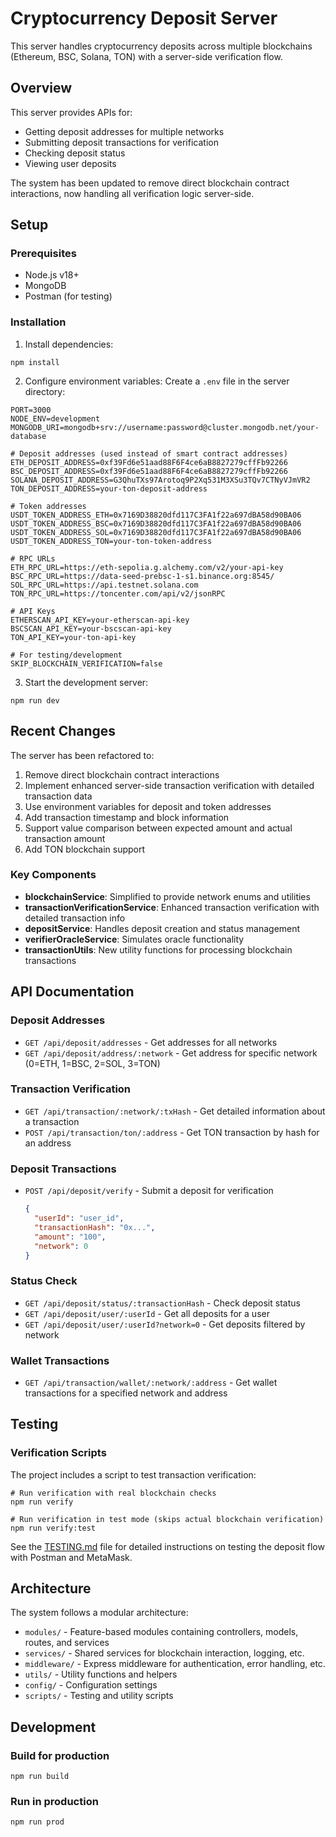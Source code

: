 # Cryptocurrency Deposit Server

This server handles cryptocurrency deposits across multiple blockchains (Ethereum, BSC, Solana, TON) with a server-side verification flow.

## Overview

This server provides APIs for:
- Getting deposit addresses for multiple networks
- Submitting deposit transactions for verification
- Checking deposit status
- Viewing user deposits

The system has been updated to remove direct blockchain contract interactions, now handling all verification logic server-side.

## Setup

### Prerequisites
- Node.js v18+
- MongoDB
- Postman (for testing)

### Installation
1. Install dependencies:
```
npm install
```

2. Configure environment variables:
Create a `.env` file in the server directory:
```
PORT=3000
NODE_ENV=development
MONGODB_URI=mongodb+srv://username:password@cluster.mongodb.net/your-database

# Deposit addresses (used instead of smart contract addresses)
ETH_DEPOSIT_ADDRESS=0xf39Fd6e51aad88F6F4ce6aB8827279cffFb92266
BSC_DEPOSIT_ADDRESS=0xf39Fd6e51aad88F6F4ce6aB8827279cffFb92266
SOLANA_DEPOSIT_ADDRESS=G3QhuTXs97Arotoq9P2Xq531M3XSu3TQv7CTNyVJmVR2
TON_DEPOSIT_ADDRESS=your-ton-deposit-address

# Token addresses
USDT_TOKEN_ADDRESS_ETH=0x7169D38820dfd117C3FA1f22a697dBA58d90BA06
USDT_TOKEN_ADDRESS_BSC=0x7169D38820dfd117C3FA1f22a697dBA58d90BA06
USDT_TOKEN_ADDRESS_SOL=0x7169D38820dfd117C3FA1f22a697dBA58d90BA06
USDT_TOKEN_ADDRESS_TON=your-ton-token-address

# RPC URLs
ETH_RPC_URL=https://eth-sepolia.g.alchemy.com/v2/your-api-key
BSC_RPC_URL=https://data-seed-prebsc-1-s1.binance.org:8545/
SOL_RPC_URL=https://api.testnet.solana.com
TON_RPC_URL=https://toncenter.com/api/v2/jsonRPC

# API Keys
ETHERSCAN_API_KEY=your-etherscan-api-key
BSCSCAN_API_KEY=your-bscscan-api-key
TON_API_KEY=your-ton-api-key

# For testing/development
SKIP_BLOCKCHAIN_VERIFICATION=false
```

3. Start the development server:
```
npm run dev
```

## Recent Changes

The server has been refactored to:
1. Remove direct blockchain contract interactions
2. Implement enhanced server-side transaction verification with detailed transaction data
3. Use environment variables for deposit and token addresses
4. Add transaction timestamp and block information
5. Support value comparison between expected amount and actual transaction amount
6. Add TON blockchain support

### Key Components

- **blockchainService**: Simplified to provide network enums and utilities
- **transactionVerificationService**: Enhanced transaction verification with detailed transaction info
- **depositService**: Handles deposit creation and status management
- **verifierOracleService**: Simulates oracle functionality
- **transactionUtils**: New utility functions for processing blockchain transactions

## API Documentation

### Deposit Addresses
- `GET /api/deposit/addresses` - Get addresses for all networks
- `GET /api/deposit/address/:network` - Get address for specific network (0=ETH, 1=BSC, 2=SOL, 3=TON)

### Transaction Verification
- `GET /api/transaction/:network/:txHash` - Get detailed information about a transaction
- `POST /api/transaction/ton/:address` - Get TON transaction by hash for an address

### Deposit Transactions
- `POST /api/deposit/verify` - Submit a deposit for verification
  ```json
  {
    "userId": "user_id",
    "transactionHash": "0x...",
    "amount": "100",
    "network": 0
  }
  ```

### Status Check
- `GET /api/deposit/status/:transactionHash` - Check deposit status
- `GET /api/deposit/user/:userId` - Get all deposits for a user
- `GET /api/deposit/user/:userId?network=0` - Get deposits filtered by network

### Wallet Transactions
- `GET /api/transaction/wallet/:network/:address` - Get wallet transactions for a specified network and address

## Testing

### Verification Scripts
The project includes a script to test transaction verification:

```
# Run verification with real blockchain checks
npm run verify

# Run verification in test mode (skips actual blockchain verification)
npm run verify:test
```

See the [TESTING.md](./TESTING.md) file for detailed instructions on testing the deposit flow with Postman and MetaMask.

## Architecture

The system follows a modular architecture:
- `modules/` - Feature-based modules containing controllers, models, routes, and services
- `services/` - Shared services for blockchain interaction, logging, etc.
- `middleware/` - Express middleware for authentication, error handling, etc.
- `utils/` - Utility functions and helpers
- `config/` - Configuration settings
- `scripts/` - Testing and utility scripts

## Development

### Build for production
```
npm run build
```

### Run in production
```
npm run prod
``` 